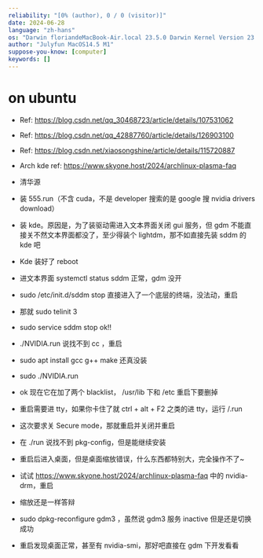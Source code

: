 ```yaml
---
reliability: "[0% (author), 0 / 0 (visitor)]"
date: 2024-06-28
language: "zh-hans"
os: "Darwin floriandeMacBook-Air.local 23.5.0 Darwin Kernel Version 23.5.0: Wed May  1 20:16:51 PDT 2024; root:xnu-10063.121.3~5/RELEASE_ARM64_T8103 arm64"
author: "Julyfun MacOS14.5 M1"
suppose-you-know: [computer]
keywords: []
---
```


# on ubuntu

- Ref: https://blog.csdn.net/qq_30468723/article/details/107531062
- Ref: https://blog.csdn.net/qq_42887760/article/details/126903100
- Ref: https://blog.csdn.net/xiaosongshine/article/details/115720887
- Arch kde ref: https://www.skyone.host/2024/archlinux-plasma-faq

- 清华源
- 装 555.run（不含 cuda，不是 developer 搜索的是 google 搜 nvidia drivers download）
- 装 kde。原因是，为了装驱动需进入文本界面关闭 gui 服务，但 gdm 不能直接关不然文本界面都没了，至少得装个 lightdm，那不如直接先装 sddm 的 kde 吧
- Kde 装好了 reboot
- 进文本界面 systemctl status sddm 正常，gdm 没开
- sudo /etc/init.d/sddm stop 直接进入了一个底层的终端，没法动，重启
- 那就 sudo telinit 3
- sudo service sddm stop ok!!
- ./NVIDIA.run 说找不到 cc ，重启
- sudo apt install gcc g++ make 还真没装
- sudo ./NVIDIA.run
- ok 现在它在加了两个 blacklist， /usr/lib 下和 /etc 重启下要删掉
- 重启需要进 tty，如果你卡住了就 ctrl + alt + F2 之类的进 tty，运行 /.run
- 这次要求关 Secure mode，那就重启并关闭并重启
- 在 ./run 说找不到 pkg-config，但是能继续安装
- 重启后进入桌面，但是桌面缩放错误，什么东西都特别大，完全操作不了~
- 试试 https://www.skyone.host/2024/archlinux-plasma-faq 中的 nvidia-drm，重启
- 缩放还是一样答辩
- sudo dpkg-reconfigure gdm3  ，虽然说 gdm3 服务 inactive 但是还是切换成功
- 重启发现桌面正常，甚至有 nvidia-smi，那好吧直接在 gdm 下开发看看

